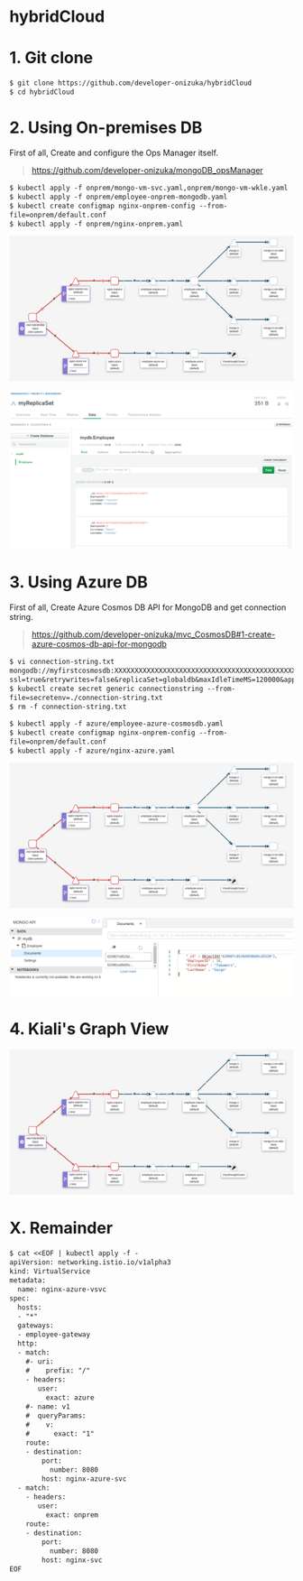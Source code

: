 # hybridCloud

# 1. Git clone
```
$ git clone https://github.com/developer-onizuka/hybridCloud
$ cd hybridCloud
```


# 2. Using On-premises DB
First of all, Create and configure the Ops Manager itself.
> https://github.com/developer-onizuka/mongoDB_opsManager

```
$ kubectl apply -f onprem/mongo-vm-svc.yaml,onprem/mongo-vm-wkle.yaml
$ kubectl apply -f onprem/employee-onprem-mongodb.yaml
$ kubectl create configmap nginx-onprem-config --from-file=onprem/default.conf
$ kubectl apply -f onprem/nginx-onprem.yaml
```
![hybridcloud2.png](https://github.com/developer-onizuka/hybridCloud/blob/main/hybridcloud1.png)

![hybridcloud4.png](https://github.com/developer-onizuka/hybridCloud/blob/main/hybridcloud4.png)


# 3. Using Azure DB
First of all, Create Azure Cosmos DB API for MongoDB and get connection string.
> https://github.com/developer-onizuka/mvc_CosmosDB#1-create-azure-cosmos-db-api-for-mongodb

```
$ vi connection-string.txt 
mongodb://myfirstcosmosdb:XXXXXXXXXXXXXXXXXXXXXXXXXXXXXXXXXXXXXXXXXXXXXXXXXXXXXXXXXXXXXXXXXXXXXXXXXXXXXXXXXXXXXX==@myfirstcosmosdb.mongo.cosmos.azure.com:10255/?ssl=true&retrywrites=false&replicaSet=globaldb&maxIdleTimeMS=120000&appName=@myfirstcosmosdb@
$ kubectl create secret generic connectionstring --from-file=secretenv=./connection-string.txt
$ rm -f connection-string.txt
```
```
$ kubectl apply -f azure/employee-azure-cosmosdb.yaml
$ kubectl create configmap nginx-onprem-config --from-file=onprem/default.conf
$ kubectl apply -f azure/nginx-azure.yaml
```
![hybridcloud3.png](https://github.com/developer-onizuka/hybridCloud/blob/main/hybridcloud1.png)

![hybridcloud5.png](https://github.com/developer-onizuka/hybridCloud/blob/main/hybridcloud5.png)

# 4. Kiali's Graph View
![hybridcloud1.png](https://github.com/developer-onizuka/hybridCloud/blob/main/hybridcloud1.png)











# X. Remainder
```
$ cat <<EOF | kubectl apply -f -
apiVersion: networking.istio.io/v1alpha3
kind: VirtualService
metadata:
  name: nginx-azure-vsvc
spec:
  hosts:
  - "*"
  gateways:
  - employee-gateway
  http:
  - match:
    #- uri:
    #    prefix: "/"
    - headers:
       user:
         exact: azure
    #- name: v1
    #  queryParams:
    #    v:
    #      exact: "1"
    route:
    - destination:
        port:
          number: 8080
        host: nginx-azure-svc
  - match:
    - headers:
       user:
         exact: onprem
    route:
    - destination:
        port:
          number: 8080
        host: nginx-svc
EOF
```
